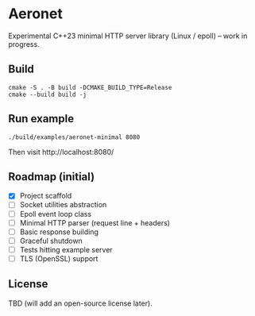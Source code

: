 # Aeronet

Experimental C++23 minimal HTTP server library (Linux / epoll) – work in progress.

## Build

```
cmake -S . -B build -DCMAKE_BUILD_TYPE=Release
cmake --build build -j
```

## Run example

```
./build/examples/aeronet-minimal 8080
```

Then visit http://localhost:8080/

## Roadmap (initial)

- [x] Project scaffold
- [ ] Socket utilities abstraction
- [ ] Epoll event loop class
- [ ] Minimal HTTP parser (request line + headers)
- [ ] Basic response building
- [ ] Graceful shutdown
- [ ] Tests hitting example server
- [ ] TLS (OpenSSL) support

## License
TBD (will add an open-source license later).
